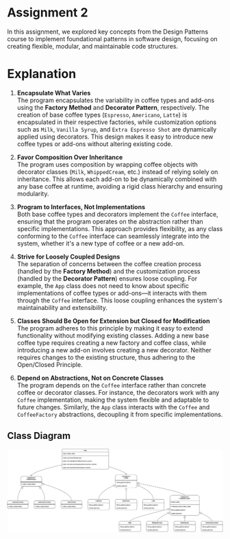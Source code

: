 # Assignment 2

In this assignment, we explored key concepts from the Design Patterns course to implement foundational patterns in software design, focusing on creating flexible, modular, and maintainable code structures.

# Explanation

1. **Encapsulate What Varies**  
   The program encapsulates the variability in coffee types and add-ons using the **Factory Method** and **Decorator Pattern**, respectively. The creation of base coffee types (`Espresso`, `Americano`, `Latte`) is encapsulated in their respective factories, while customization options such as `Milk`, `Vanilla Syrup`, and `Extra Espresso Shot` are dynamically applied using decorators. This design makes it easy to introduce new coffee types or add-ons without altering existing code.

2. **Favor Composition Over Inheritance**  
   The program uses composition by wrapping coffee objects with decorator classes (`Milk`, `WhippedCream`, etc.) instead of relying solely on inheritance. This allows each add-on to be dynamically combined with any base coffee at runtime, avoiding a rigid class hierarchy and ensuring modularity.

3. **Program to Interfaces, Not Implementations**  
   Both base coffee types and decorators implement the `Coffee` interface, ensuring that the program operates on the abstraction rather than specific implementations. This approach provides flexibility, as any class conforming to the `Coffee` interface can seamlessly integrate into the system, whether it's a new type of coffee or a new add-on.

4. **Strive for Loosely Coupled Designs**  
   The separation of concerns between the coffee creation process (handled by the **Factory Method**) and the customization process (handled by the **Decorator Pattern**) ensures loose coupling. For example, the `App` class does not need to know about specific implementations of coffee types or add-ons—it interacts with them through the `Coffee` interface. This loose coupling enhances the system's maintainability and extensibility.

5. **Classes Should Be Open for Extension but Closed for Modification**  
   The program adheres to this principle by making it easy to extend functionality without modifying existing classes. Adding a new base coffee type requires creating a new factory and coffee class, while introducing a new add-on involves creating a new decorator. Neither requires changes to the existing structure, thus adhering to the Open/Closed Principle.

6. **Depend on Abstractions, Not on Concrete Classes**  
   The program depends on the `Coffee` interface rather than concrete coffee or decorator classes. For instance, the decorators work with any `Coffee` implementation, making the system flexible and adaptable to future changes. Similarly, the `App` class interacts with the `Coffee` and `CoffeeFactory` abstractions, decoupling it from specific implementations.

## Class Diagram

![Class Diagram](ClassDiagram.png)